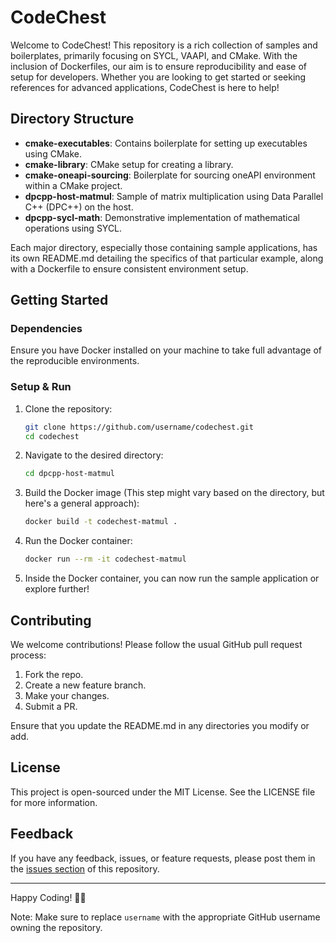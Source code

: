 # CodeChest

Welcome to CodeChest! This repository is a rich collection of samples and boilerplates, primarily focusing on SYCL, VAAPI, and CMake. With the inclusion of Dockerfiles, our aim is to ensure reproducibility and ease of setup for developers. Whether you are looking to get started or seeking references for advanced applications, CodeChest is here to help!

## Directory Structure

- **cmake-executables**: Contains boilerplate for setting up executables using CMake.
- **cmake-library**: CMake setup for creating a library.
- **cmake-oneapi-sourcing**: Boilerplate for sourcing oneAPI environment within a CMake project.
- **dpcpp-host-matmul**: Sample of matrix multiplication using Data Parallel C++ (DPC++) on the host.
- **dpcpp-sycl-math**: Demonstrative implementation of mathematical operations using SYCL.

Each major directory, especially those containing sample applications, has its own README.md detailing the specifics of that particular example, along with a Dockerfile to ensure consistent environment setup.

## Getting Started

### Dependencies

Ensure you have Docker installed on your machine to take full advantage of the reproducible environments.

### Setup & Run

1. Clone the repository:
    ```bash
    git clone https://github.com/username/codechest.git
    cd codechest
    ```

2. Navigate to the desired directory:
    ```bash
    cd dpcpp-host-matmul
    ```

3. Build the Docker image (This step might vary based on the directory, but here's a general approach):
    ```bash
    docker build -t codechest-matmul .
    ```

4. Run the Docker container:
    ```bash
    docker run --rm -it codechest-matmul
    ```

5. Inside the Docker container, you can now run the sample application or explore further!

## Contributing

We welcome contributions! Please follow the usual GitHub pull request process:
1. Fork the repo.
2. Create a new feature branch.
3. Make your changes.
4. Submit a PR.

Ensure that you update the README.md in any directories you modify or add.

## License

This project is open-sourced under the MIT License. See the LICENSE file for more information.

## Feedback

If you have any feedback, issues, or feature requests, please post them in the [issues section](https://github.com/username/codechest/issues) of this repository.

---

Happy Coding! 🚀🔥

Note: Make sure to replace `username` with the appropriate GitHub username owning the repository.